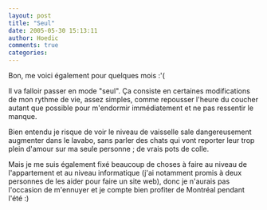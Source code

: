 ```yaml
---
layout: post
title: "Seul"
date: 2005-05-30 15:13:11
author: Hoedic
comments: true
categories: 
---
```



Bon, me voici également  pour quelques mois :'(

Il va falloir passer en mode "seul". Ça consiste en certaines modifications de mon rythme de vie, assez simples, comme repousser l'heure du coucher autant que possible pour m'endormir immédiatement et ne pas ressentir le manque.

Bien entendu je risque de voir le niveau de vaisselle sale dangereusement augmenter dans le lavabo, sans parler des chats qui vont reporter leur trop plein d'amour sur ma seule personne ; de vrais pots de colle.

Mais je me suis également fixé beaucoup de choses à faire au niveau de l'appartement et au niveau informatique (j'ai notamment promis à deux personnes de les aider pour faire un site web), donc je n'aurais pas l'occasion de m'ennuyer et je compte bien profiter de Montréal pendant l'été :)